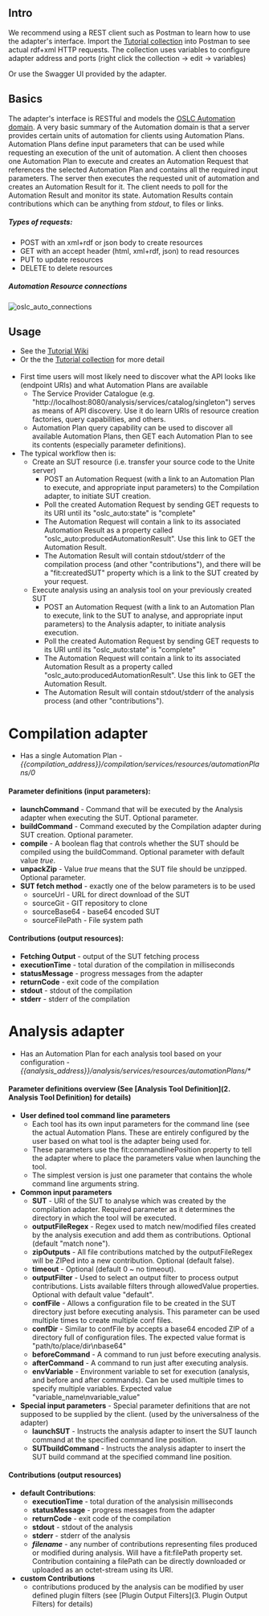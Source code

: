 ## Intro
We recommend using a REST client such as Postman to learn how to use the adapter's interface.
Import the [Tutorial collection](https://pajda.fit.vutbr.cz/verifit/oslc-generic-analysis/-/blob/master/Tutorial.postman_collection.json) into Postman to see actual rdf+xml HTTP requests. The collection uses variables to configure adapter address and ports (right click the collection -> edit -> variables)

Or use the Swagger UI provided by the adapter.

## Basics
The adapter's interface is RESTful and models the [OSLC Automation domain](https://rawgit.com/oasis-tcs/oslc-domains/master/auto/automation-spec.html). A very basic summary of the Automation domain is that a server provides certain units of automation for clients using Automation Plans. Automation Plans define input parameters that can be used while requesting an execution of the unit of automation. A client then chooses one Automation Plan to execute and creates an Automation Request that references the selected Automation Plan and contains all the required input parameters. The server then executes the requested unit of automation and creates an Automation Result for it. The client needs to poll for the Automation Result and monitor its state. Automation Results contain contributions which can be anything from *stdout*, to files or links. 

##### Types of requests:
- POST with an xml+rdf or json body to create resources
- GET with an accept header (html, xml+rdf, json) to read resources
- PUT to update resources
- DELETE to delete resources

##### Automation Resource connections
![oslc_auto_connections](uploads/a77863d3e521273bb9e44eca90da29fe/oslc_auto_connections.png)

## Usage
- See the [Tutorial Wiki](https://pajda.fit.vutbr.cz/verifit/oslc-generic-analysis/-/wikis/Tutorial/3.-Analysis-Using-SwaggerUI)
- Or the the [Tutorial collection](https://pajda.fit.vutbr.cz/xvasic/oslc-generic-analysis/-/blob/master/Tutorial.postman_collection.json) for more detail<br><br>
- First time users will most likely need to discover what the API looks like (endpoint URIs) and what Automation Plans are available
   - The Service Provider Catalogue (e.g. "http://localhost:8080/analysis/services/catalog/singleton") serves as means of API discovery. Use it do learn URIs of resource creation factories, query capabilities, and others.
   - Automation Plan query capability can be used to discover all available Automation Plans, then GET each Automation Plan to see its contents (especially parameter definitions).
- The typical workflow then is:
   - Create an SUT resource (i.e. transfer your source code to the Unite server) 
      - POST an Automation Request (with a link to an Automation Plan to execute, and appropriate input parameters) to the Compilation adapter, to initiate SUT creation.
      - Poll the created Automation Request by sending GET requests to its URI until its "oslc_auto:state" is "complete"
      - The Automation Request will contain a link to its associated Automation Result as a property called "oslc_auto:producedAutomationResult". Use this link to GET the Automation Result.
      - The Automation Result will contain stdout/stderr of the compilation process (and other "contributions"), and there will be a "fit:createdSUT" property which is a link to the SUT created by your request.
   - Execute analysis using an analysis tool on your previously created SUT
      - POST an Automation Request (with a link to an Automation Plan to execute, link to the SUT to analyse, and appropriate input parameters) to the Analysis adapter, to initiate analysis execution.
      - Poll the created Automation Request by sending GET requests to its URI until its "oslc_auto:state" is "complete"
      - The Automation Request will contain a link to its associated Automation Result as a property called "oslc_auto:producedAutomationResult". Use this link to GET the Automation Result.
      - The Automation Result will contain stdout/stderr of the analysis process (and other "contributions").

# Compilation adapter
- Has a single Automation Plan - *{{compilation_address}}/compilation/services/resources/automationPlans/0*

#### Parameter definitions (input parameters):
   - **launchCommand** - Command that will be executed by the Analysis adapter when executing the SUT. Optional parameter.
   - **buildCommand** - Command executed by the Compilation adapter during SUT creation. Optional parameter.
   - **compile** - A boolean flag that controls whether the SUT should be compiled using the buildCommand. Optional parameter with default value *true*.
   - **unpackZip** - Value *true* means that the SUT file should be unzipped. Optional parameter. 
   - **SUT fetch method** - exactly one of the below parameters is to be used
      - sourceUrl - URL for direct download of the SUT
      - sourceGit - GIT repository to clone
      - sourceBase64 - base64 encoded SUT
      - sourceFilePath - File system path 

#### Contributions (output resources):
   - **Fetching Output** - output of the SUT fetching process
   - **executionTime** - total duration of the compilation in milliseconds 
   - **statusMessage** - progress messages from the adapter
   - **returnCode** - exit code of the compilation
   - **stdout** - stdout of the compilation
   - **stderr** - stderr of the compilation

# Analysis adapter
- Has an Automation Plan for each analysis tool based on your configuration - *{{analysis_address}}/analysis/services/resources/automationPlans/\**

#### Parameter definitions overview (See [Analysis Tool Definition](2. Analysis Tool Definition) for details)
   - **User defined tool command line parameters**
      - Each tool has its own input parameters for the command line (see the actual Automation Plans. These are entirely configured by the user based on what tool is the adapter being used for.
      - These parameters use the fit:commandlinePosition property to tell the adapter where to place the parameters value when launching the tool.
      - The simplest version is just one parameter that contains the whole command line arguments string.
   - **Common input parameters**
      - **SUT** - URI of the SUT to analyse which was created by the compilation adapter. Required parameter as it determines the directory in which the tool will be executed.
      - **outputFileRegex** - Regex used to match new/modified files created by the analysis execution and add them as contributions. Optional (default "match none").
      - **zipOutputs** - All file contributions matched by the outputFileRegex will be ZIPed into a new contribution. Optional (default false).
      - **timeout** -  Optional (default 0 ~ no timeout).
      - **outputFilter** - Used to select an output filter to process output contributions. Lists available filters through allowedValue properties. Optional with default value "default".
      - **confFile** - Allows a configuration file to be created in the SUT directory just before executing analysis. This parameter can be used multiple times to create multiple conf files.
      - **confDir** - Similar to confFile by accepts a base64 encoded ZIP  of a directory full of configuration files. The expected value format is "path/to/place/dir\nbase64"
      - **beforeCommand** - A command to run just before executing analysis. 
      - **afterCommand** - A command to run just after executing analysis.
      - **envVariable** - Environment variable to set for execution (analysis, and before and after commands). Can be used multiple times to specify multiple variables. Expected value "variable_name\nvariable_value"
   - **Special input parameters** - Special parameter definitions that are not supposed to be supplied by the client. (used by the universalness of the adapter)
      - **launchSUT** - Instructs the analysis adapter to insert the SUT launch command at the specified command line position.
      - **SUTbuildCommand** - Instructs the analysis adapter to insert the SUT build command at the specified command line position.
      
#### Contributions (output resources)
   - **default Contributions**:
      - **executionTime** - total duration of the analysisin milliseconds 
      - **statusMessage** - progress messages from the adapter
      - **returnCode** - exit code of the compilation
      - **stdout** - stdout of the analysis
      - **stderr** - stderr of the analysis
      - ***filename*** - any number of contributions representing files produced or modified during analysis. Will have a fit:filePath property set. Contribution containing a filePath can be directly downloaded or uploaded as an octet-stream using its URI.
   - **custom Contributions**
      - contributions produced by the analysis can be modified by user defined plugin filters (see [Plugin Output Filters](3. Plugin Output Filters) for details)